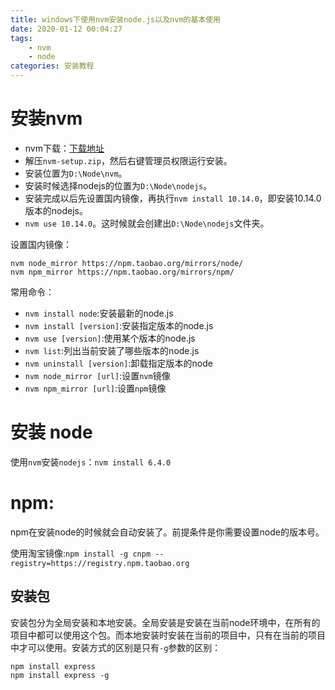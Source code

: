 ```yaml
---
title: windows下使用nvm安装node.js以及nvm的基本使用
date: 2020-01-12 00:04:27
tags:
    - nvm
    - node
categories: 安装教程
---
```


# 安装nvm

- nvm下载：[下载地址](https://github.com/coreybutler/nvm-windows/releases)
- 解压`nvm-setup.zip`，然后右键管理员权限运行安装。
- 安装位置为`D:\Node\nvm`。
- 安装时候选择nodejs的位置为`D:\Node\nodejs`。
- 安装完成以后先设置国内镜像，再执行`nvm install 10.14.0`，即安装10.14.0版本的nodejs。
- `nvm use 10.14.0`。这时候就会创建出`D:\Node\nodejs`文件夹。

<!-- more -->


设置国内镜像：
```shell
nvm node_mirror https://npm.taobao.org/mirrors/node/
nvm npm_mirror https://npm.taobao.org/mirrors/npm/
```

常用命令：
- `nvm install node`:安装最新的node.js
- `nvm install [version]`:安装指定版本的node.js
- `nvm use [version]`:使用某个版本的node.js
- `nvm list`:列出当前安装了哪些版本的node.js
- `nvm uninstall [version]`:卸载指定版本的node
- `nvm node_mirror [url]`:设置`nvm`镜像
- `nvm npm_mirror [url]`:设置`npm`镜像

# 安装 node

使用`nvm`安装`nodejs`：`nvm install 6.4.0`

# npm:
npm在安装node的时候就会自动安装了。前提条件是你需要设置node的版本号。

使用淘宝镜像:`npm install -g cnpm --registry=https://registry.npm.taobao.org`

## 安装包
安装包分为全局安装和本地安装。全局安装是安装在当前node环境中，在所有的项目中都可以使用这个包。而本地安装时安装在当前的项目中，只有在当前的项目中才可以使用。安装方式的区别是只有`-g`参数的区别：
```shell
npm install express
npm install express -g
```
